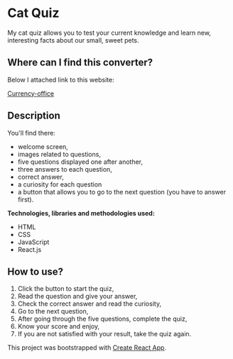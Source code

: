 # Cat Quiz

My cat quiz allows you to test your current knowledge and learn new, interesting facts about our small, sweet pets.

## Where can I find this converter?

Below I attached link to this website:

[Currency-office](https://anetaszynal.github.io/cat_quiz/)

## Description

You'll find there:
- welcome screen,
- images related to questions,
- five questions displayed one after another,
- three answers to each question,
- correct answer,
- a curiosity for each question
- a button that allows you to go to the next question (you have to answer first).

**Technologies, libraries and methodologies used:**

- HTML
- CSS
- JavaScript
- React.js

## How to use?

1. Click the button to start the quiz,
2. Read the question and give your answer,
3. Check the correct answer and read the curiosity,
4. Go to the next question,
5. After going through the five questions, complete the quiz,
6. Know your score and enjoy,
7. If you are not satisfied with your result, take the quiz again.


This project was bootstrapped with [Create React App](https://github.com/facebook/create-react-app).

